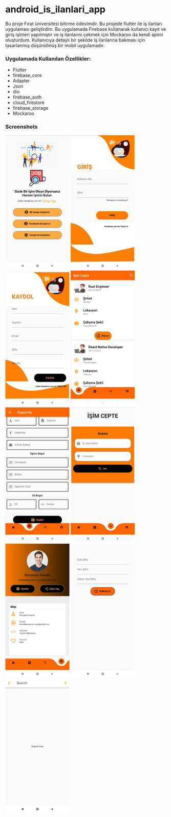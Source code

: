 # android_is_ilanlari_app
<p> 
Bu proje Fırat üniversitesi bitirme ödevimdir. Bu projede flutter ile iş ilanları uygulaması geliştirdim. Bu uygulamada Firebase kullanarak kullanıcı kayıt ve giriş işlmeri yapılmıştır ve iş ilanlarını çekmek için Mockaroo da kendi apimi oluşturdum. Kullanıcıya detaylı bir şekilde iş ilanlarına bakması için tasarlanmış düşünülmüş bir mobil uygulamadır. 
              
### Uygulamada Kullanılan Özellikler:
                    

* Flutter
* firebase_core
* Adapter 
* Json
* dio
* firebase_auth
* cloud_firestore
* firebase_storage  
* Mockaroo  
</p>

### Screenshots
<p>
<a href="https://github.com/BunyaminKiremit/android_is_ilanlari_app/blob/main/images/1.jpeg" target="_blank">
<img src="https://github.com/BunyaminKiremit/android_is_ilanlari_app/blob/main/images/1.jpeg" width="200" style="max-width:100%;"></a>
<a href="https://github.com/BunyaminKiremit/android_is_ilanlari_app/blob/main/images/2.jpeg" target="_blank">
<img src="https://github.com/BunyaminKiremit/android_is_ilanlari_app/blob/main/images/2.jpeg" width="200" style="max-width:100%;"></a>
<a href="https://github.com/BunyaminKiremit/android_is_ilanlari_app/blob/main/images/3.jpeg" target="_blank">
<img src="https://github.com/BunyaminKiremit/android_is_ilanlari_app/blob/main/images/3.jpeg" width="200" style="max-width:100%;"></a>
<a href="https://github.com/BunyaminKiremit/android_is_ilanlari_app/blob/main/images/4.jpeg" target="_blank">
<img src="https://github.com/BunyaminKiremit/android_is_ilanlari_app/blob/main/images/4.jpeg" width="200" style="max-width:100%;"></a>
<a href="https://github.com/BunyaminKiremit/android_is_ilanlari_app/blob/main/images/5.jpeg" target="_blank">
<img src="https://github.com/BunyaminKiremit/android_is_ilanlari_app/blob/main/images/5.jpeg" width="200" style="max-width:100%;"></a>
<a href="https://github.com/BunyaminKiremit/android_is_ilanlari_app/blob/main/images/6.jpeg" target="_blank">
<img src="https://github.com/BunyaminKiremit/android_is_ilanlari_app/blob/main/images/6.jpeg" width="200" style="max-width:100%;"></a>
<a href="https://github.com/BunyaminKiremit/android_is_ilanlari_app/blob/main/images/7.jpeg" target="_blank">
<img src="https://github.com/BunyaminKiremit/android_is_ilanlari_app/blob/main/images/7.jpeg" width="200" style="max-width:100%;"></a>
<a href="https://github.com/BunyaminKiremit/android_is_ilanlari_app/blob/main/images/8.jpeg" target="_blank">
<img src="https://github.com/BunyaminKiremit/android_is_ilanlari_app/blob/main/images/8.jpeg" width="200" style="max-width:100%;"></a>
<a href="https://github.com/BunyaminKiremit/android_is_ilanlari_app/blob/main/images/9.jpeg" target="_blank">
<img src="https://github.com/BunyaminKiremit/android_is_ilanlari_app/blob/main/images/9.jpeg" width="200" style="max-width:100%;"></a>
</p>
